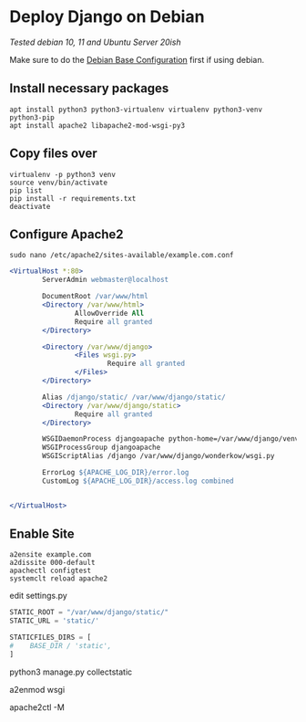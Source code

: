 # Deploy Django on Debian
*Tested debian 10, 11 and Ubuntu Server 20ish*

Make sure to do the [Debian Base Configuration](https://github.com/example/notes/blob/53442a63853252db4fd410f6985419578d15d8b3/Debian/debian-base-configuration.md#L22) first if using debian.

## Install necessary packages
```shell
apt install python3 python3-virtualenv virtualenv python3-venv python3-pip
apt install apache2 libapache2-mod-wsgi-py3
```


## Copy files over
```shell
virtualenv -p python3 venv
source venv/bin/activate
pip list
pip install -r requirements.txt
deactivate
```
## Configure Apache2
```shell
sudo nano /etc/apache2/sites-available/example.com.conf
```

```Apache config
<VirtualHost *:80>
        ServerAdmin webmaster@localhost

        DocumentRoot /var/www/html
        <Directory /var/www/html>
                AllowOverride All
                Require all granted
        </Directory>

        <Directory /var/www/django>
                <Files wsgi.py>
                        Require all granted
                </Files>
        </Directory>

        Alias /django/static/ /var/www/django/static/
        <Directory /var/www/django/static>
                Require all granted
        </Directory>

        WSGIDaemonProcess djangoapache python-home=/var/www/django/venv python-path=/var/www/django
        WSGIProcessGroup djangoapache
        WSGIScriptAlias /django /var/www/django/wonderkow/wsgi.py

        ErrorLog ${APACHE_LOG_DIR}/error.log
        CustomLog ${APACHE_LOG_DIR}/access.log combined


</VirtualHost>
```

## Enable Site
```shell
a2ensite example.com
a2dissite 000-default
apachectl configtest
systemclt reload apache2
```

edit settings.py 


```python
STATIC_ROOT = "/var/www/django/static/"
STATIC_URL = 'static/'

STATICFILES_DIRS = [
#    BASE_DIR / 'static',
]
```

python3 manage.py collectstatic

a2enmod wsgi

apache2ctl -M